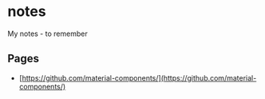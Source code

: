 # notes
My notes - to remember

## Pages

* [https://github.com/material-components/](https://github.com/material-components/)

